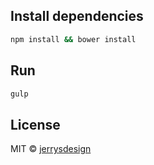## Install dependencies

```bash
npm install && bower install
```

## Run

```bash
gulp
```

## License

MIT © [jerrysdesign](http://junnnnj.com)
